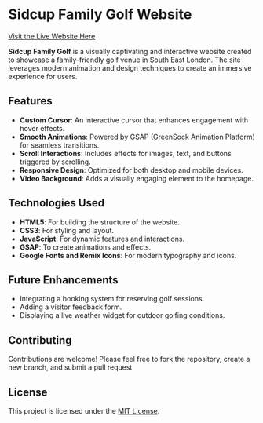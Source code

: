 # Sidcup Family Golf Website

[Visit the Live Website Here](https://itsmikhil.github.io/sidcup-family-golf/)

**Sidcup Family Golf** is a visually captivating and interactive website created to showcase a family-friendly golf venue in South East London. The site leverages modern animation and design techniques to create an immersive experience for users.

## Features

- **Custom Cursor**: An interactive cursor that enhances engagement with hover effects.
- **Smooth Animations**: Powered by GSAP (GreenSock Animation Platform) for seamless transitions.
- **Scroll Interactions**: Includes effects for images, text, and buttons triggered by scrolling.
- **Responsive Design**: Optimized for both desktop and mobile devices.
- **Video Background**: Adds a visually engaging element to the homepage.

## Technologies Used

- **HTML5**: For building the structure of the website.
- **CSS3**: For styling and layout.
- **JavaScript**: For dynamic features and interactions.
- **GSAP**: To create animations and effects.
- **Google Fonts and Remix Icons**: For modern typography and icons.

## Future Enhancements

- Integrating a booking system for reserving golf sessions.
- Adding a visitor feedback form.
- Displaying a live weather widget for outdoor golfing conditions.

## Contributing

Contributions are welcome! Please feel free to fork the repository, create a new branch, and submit a pull request

## License

This project is licensed under the [MIT License](LICENSE).
   
